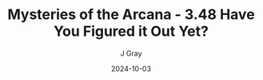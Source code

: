 ---
title: 'Mysteries of the Arcana - 3.48 Have You Figured it Out Yet?'
alt: 'Mysteries of the Arcana'
date: '2024-10-03'
author: 'J Gray'
artist: 'Sarrah'
---